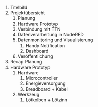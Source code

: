 
1. Titelbild
2. Projektübersicht
	1. Planung
	2. Hardware Prototyp
	3. Verbindung mit TTN
	4. Datenverarbeitung in NodeRED
	5. Datenmonitoring und Visualisierung
		1. Handy Notification
		2. Dashboard
	6. Veröffentlichung
3. Recap Planung
4. Hardware Prototyp
	1. Hardware
		1. Microcontroller
		2. Energieversorgung
		3. Breadboard + Kabel
	2. Werkzeug
		1. Lötkolben + Lötzinn
  